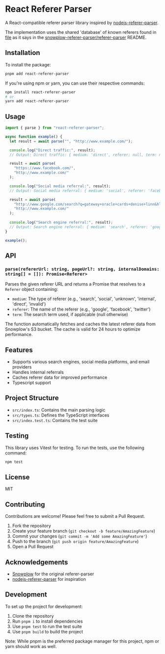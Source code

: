 # React Referer Parser

A React-compatible referer parser library inspired by [nodejs-referer-parser](https://github.com/snowplow-referer-parser/nodejs-referer-parser).

The implementation uses the shared 'database' of known referers found in [file](https://s3-eu-west-1.amazonaws.com/snowplow-hosted-assets/third-party/referer-parser/referers-latest.yaml) as it says in the [snowplow-referer-parser/referer-parser](https://github.com/snowplow-referer-parser/referer-parser) README.

## Installation

To install the package:

```bash
pnpm add react-referer-parser
```

If you're using npm or yarn, you can use their respective commands:

```bash
npm install react-referer-parser
# or
yarn add react-referer-parser
```

## Usage

```typescript
import { parse } from "react-referer-parser";

async function example() {
  let result = await parse("", "http://www.example.com/");

  console.log("Direct traffic:", result);
  // Output: Direct traffic: { medium: 'direct', referer: null, term: null }

  result = await parse(
    "https://www.facebook.com/",
    "http://www.example.com/"
  );

  console.log("Social media referral:", result);
  // Output: Social media referral: { medium: 'social', referer: 'facebook', term: null }

  result = await parse(
    "http://www.google.com/search?q=gateway+oracle+cards+denise+linn&hl=en&client=safari",
    "http://www.example.com/"
  );
  
  console.log("Search engine referral:", result);
  // Output: Search engine referral: { medium: 'search', referer: 'google', term: 'gateway oracle cards denise linn' }
}

example();
```

## API

### `parse(refererUrl: string, pageUrl?: string, internalDomains: string[] = []): Promise<Referer>`

Parses the given referer URL and returns a Promise that resolves to a `Referer` object containing:

- `medium`: The type of referer (e.g., 'search', 'social', 'unknown', 'internal', 'direct', 'invalid')
- `referer`: The name of the referer (e.g., 'google', 'facebook', 'twitter')
- `term`: The search term used, if applicable (null otherwise)

The function automatically fetches and caches the latest referer data from Snowplow's S3 bucket. The cache is valid for 24 hours to optimize performance.

## Features

- Supports various search engines, social media platforms, and email providers
- Handles internal referrals
- Caches referer data for improved performance
- Typescript support

## Project Structure

- `src/index.ts`: Contains the main parsing logic
- `src/types.ts`: Defines the TypeScript interfaces
- `src/index.test.ts`: Contains the test suite

## Testing

This library uses Vitest for testing. To run the tests, use the following command:

```bash
npm test
```

## License

MIT

## Contributing

Contributions are welcome! Please feel free to submit a Pull Request.

1. Fork the repository
2. Create your feature branch (`git checkout -b feature/AmazingFeature`)
3. Commit your changes (`git commit -m 'Add some AmazingFeature'`)
4. Push to the branch (`git push origin feature/AmazingFeature`)
5. Open a Pull Request

## Acknowledgements

- [Snowplow](https://github.com/snowplow/referer-parser) for the original referer-parser
- [nodejs-referer-parser](https://github.com/snowplow-referer-parser/nodejs-referer-parser) for inspiration

## Development

To set up the project for development:

1. Clone the repository
2. Run `pnpm i` to install dependencies
3. Use `pnpm test` to run the test suite
4. Use `pnpm build` to build the project

Note: While pnpm is the preferred package manager for this project, npm or yarn should work as well.
